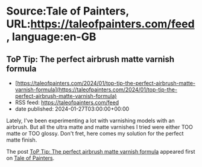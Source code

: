 # Source:Tale of Painters, URL:https://taleofpainters.com/feed, language:en-GB

## ToP Tip: The perfect airbrush matte varnish formula
 - [https://taleofpainters.com/2024/01/top-tip-the-perfect-airbrush-matte-varnish-formula](https://taleofpainters.com/2024/01/top-tip-the-perfect-airbrush-matte-varnish-formula)
 - RSS feed: https://taleofpainters.com/feed
 - date published: 2024-01-27T03:00:00+00:00

<p>Lately, I've been experimenting a lot with varnishing models with an airbrush. But all the ultra matte and matte varnishes I tried were either TOO matte or TOO glossy. Don't fret, here comes my solution for the perfect matte finish.</p>
<p>The post <a href="https://taleofpainters.com/2024/01/top-tip-the-perfect-airbrush-matte-varnish-formula/">ToP Tip: The perfect airbrush matte varnish formula</a> appeared first on <a href="https://taleofpainters.com">Tale of Painters</a>.</p>

